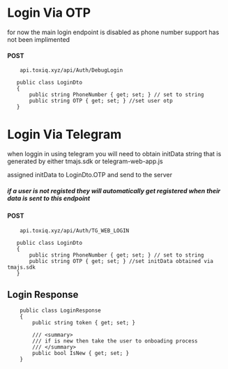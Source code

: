# Login Via OTP

for now the main login endpoint is disabled as phone number support has not been implimented

#### POST
        api.toxiq.xyz/api/Auth/DebugLogin
```        
   public class LoginDto
   {
       public string PhoneNumber { get; set; } // set to string
       public string OTP { get; set; } //set user otp
   }
```

# Login Via Telegram

when loggin in using telegram you will need to obtain initData string that is generated by either tmajs.sdk or telegram-web-app.js

assigned initData to LoginDto.OTP and send to the server

##### if a user is not registed they will automatically get registered when their data is sent to this endpoint

#### POST
        api.toxiq.xyz/api/Auth/TG_WEB_LOGIN
```        
   public class LoginDto
   {
       public string PhoneNumber { get; set; } // set to string
       public string OTP { get; set; } //set initData obtained via tmajs.sdk
   }
```



## Login Response

```
    public class LoginResponse
    {
        public string token { get; set; }

        /// <summary>
        /// if is new then take the user to onboading process
        /// </summary>
        public bool IsNew { get; set; }
    }
```
